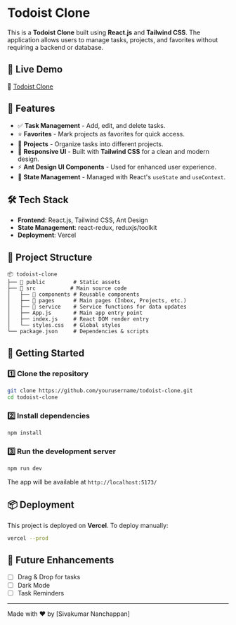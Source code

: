 # Todoist Clone

This is a **Todoist Clone** built using **React.js** and **Tailwind CSS**. The application allows users to manage tasks, projects, and favorites without requiring a backend or database.

## 🚀 Live Demo
🔗 [Todoist Clone](https://todoist-theta-ten.vercel.app/)

## 📌 Features
- ✅ **Task Management** - Add, edit, and delete tasks.
- ⭐ **Favorites** - Mark projects as favorites for quick access.
- 📂 **Projects** - Organize tasks into different projects.
- 🎨 **Responsive UI** - Built with **Tailwind CSS** for a clean and modern design.
- ⚡ **Ant Design UI Components** - Used for enhanced user experience.
- 🔄 **State Management** - Managed with React's `useState` and `useContext`.

## 🛠 Tech Stack
- **Frontend**: React.js, Tailwind CSS, Ant Design
- **State Management**: react-redux, reduxjs/toolkit
- **Deployment**: Vercel

## 📂 Project Structure
```
📦 todoist-clone
├── 📁 public         # Static assets
├── 📁 src           # Main source code
│   ├── 📁 components # Reusable components
│   ├── 📁 pages      # Main pages (Inbox, Projects, etc.)
│   ├── 📁 service    # Service functions for data updates
│   ├── App.js       # Main app entry point
│   ├── index.js     # React DOM render entry
│   └── styles.css   # Global styles
└── package.json     # Dependencies & scripts
```

## 🚀 Getting Started
### 1️⃣ Clone the repository
```sh
git clone https://github.com/yourusername/todoist-clone.git
cd todoist-clone
```

### 2️⃣ Install dependencies
```sh
npm install
```

### 3️⃣ Run the development server
```sh
npm run dev
```
The app will be available at `http://localhost:5173/`

## 📦 Deployment
This project is deployed on **Vercel**.
To deploy manually:
```sh
vercel --prod
```

## 🎯 Future Enhancements
- [ ] Drag & Drop for tasks
- [ ] Dark Mode
- [ ] Task Reminders

---
Made with ❤️ by [Sivakumar Nanchappan]

